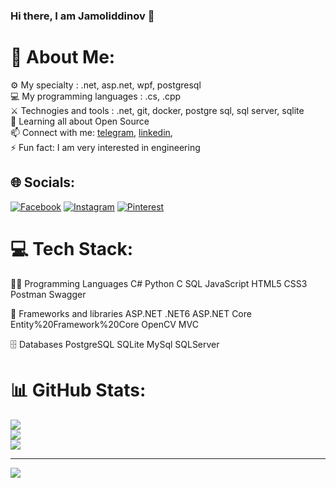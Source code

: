 
### Hi there, I am Jamoliddinov 👋

# 💫 About Me:
⚙️ My specialty : .net, asp.net, wpf, postgresql<br>💻 My programming languages : .cs, .cpp<br>⚔️ Technogies and tools : .net, git, docker, postgre sql, sql server, sqlite<br>🌱 Learning all about Open Source<br>📫 Connect with me: <a href="https://t.me/jaloliddin9513">telegram</a>, <a href="">linkedin</a>,<br>⚡️ Fun fact: I am very interested in engineering


## 🌐 Socials:
[![Facebook](https://img.shields.io/badge/Facebook-%231877F2.svg?logo=Facebook&logoColor=white)](https://facebook.com/jamoliddinov) [![Instagram](https://img.shields.io/badge/Instagram-%23E4405F.svg?logo=Instagram&logoColor=white)](https://instagram.com/jamoliddinov) [![Pinterest](https://img.shields.io/badge/Pinterest-%23E60023.svg?logo=Pinterest&logoColor=white)](https://pinterest.com/jamoliddinov) 

# 💻 Tech Stack:
👨‍💻 Programming Languages
C# Python C SQL JavaScript HTML5 CSS3 Postman Swagger

🧰 Frameworks and libraries
ASP.NET .NET6 ASP.NET Core Entity%20Framework%20Core OpenCV MVC

🗄️ Databases
PostgreSQL SQLite MySql SQLServer
# 📊 GitHub Stats:
![](https://github-readme-stats.vercel.app/api?username=Jaloliddin&theme=dark&hide_border=false&include_all_commits=true&count_private=true)<br/>
![](https://github-readme-streak-stats.herokuapp.com/?user=Jaloliddin&theme=dark&hide_border=false)<br/>
![](https://github-readme-stats.vercel.app/api/top-langs/?username=Jaloliddin&theme=dark&hide_border=false&include_all_commits=true&count_private=true&layout=compact)

---
[![](https://visitcount.itsvg.in/api?id=Jaloliddin&icon=0&color=0)](https://visitcount.itsvg.in)

<!-- Proudly created with GPRM ( https://gprm.itsvg.in ) -->
